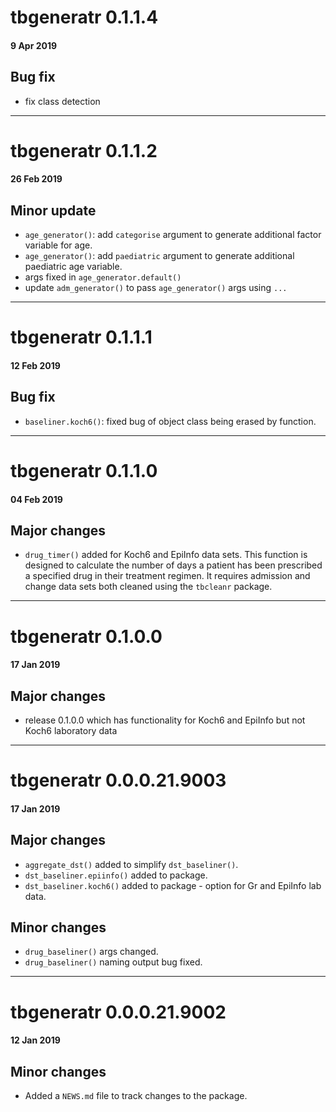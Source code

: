 # tbgeneratr 0.1.1.4
#### 9 Apr 2019
## Bug fix
* fix class detection 

---

# tbgeneratr 0.1.1.2
#### 26 Feb 2019
## Minor update
* `age_generator()`: add `categorise` argument to generate additional factor variable for age. 
* `age_generator()`: add `paediatric` argument to generate additional paediatric age variable.
* args fixed in `age_generator.default()`
* update `adm_generator()` to pass `age_generator()` args using `...`

---

# tbgeneratr 0.1.1.1
#### 12 Feb 2019
## Bug fix
* `baseliner.koch6()`: fixed bug of object class being erased by function. 

---

# tbgeneratr 0.1.1.0
#### 04 Feb 2019
## Major changes
* `drug_timer()` added for Koch6 and EpiInfo data sets. This function is designed to calculate
the number of days a patient has been prescribed a specified drug in their treatment regimen. It
 requires admission and change data sets both cleaned using the `tbcleanr` package. 

---

# tbgeneratr 0.1.0.0
#### 17 Jan 2019
## Major changes
* release 0.1.0.0 which has functionality for Koch6 and EpiInfo but not Koch6 laboratory data

---

# tbgeneratr 0.0.0.21.9003
#### 17 Jan 2019
## Major changes
* `aggregate_dst()` added to simplify `dst_baseliner()`.
* `dst_baseliner.epiinfo()` added to package.
* `dst_baseliner.koch6()` added to package - option for Gr and EpiInfo lab data.

## Minor changes
* `drug_baseliner()` args changed.
* `drug_baseliner()` naming output bug fixed. 

---

# tbgeneratr 0.0.0.21.9002
#### 12 Jan 2019
## Minor changes
* Added a `NEWS.md` file to track changes to the package.
